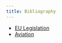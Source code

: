 ```yaml
---
title: Bibliography
---
```


* [EU Legislation](/bibliography/legislation/)
* [Aviation](/bibliography/aviation/)


